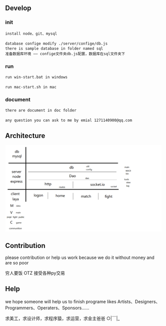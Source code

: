 ## Develop 

### init 
    
    install node、git、mysql

    database confige modify ./server/confige/db.js
    there is sample database in folder named sql
    准备数据库环境 —— confige文件夹db.js配置，数据库在sql文件夹下

### run

    run win-start.bat in windows

    run mac-start.sh in mac

### document

    there are document in doc folder

    any question you can ask to me by emial 1271140900@qq.com

## Architecture

![avatar](./doc/img/Architecture.png)

## Contribution

please contribution or help us work because we do it without money and are so poor

穷人要饭 OTZ 
接受各种py交易

## Help

we hope someone will help us to finish programe likes Artists、Designers、Programmers、Operaters、Sponsors……

求美工，求设计师，求程序猿，求运营，求金主爸爸 ○|￣|_